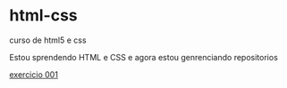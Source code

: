 # html-css
 curso de html5 e css

Estou sprendendo HTML e CSS e agora estou genrenciando repositorios

<a href="https://paulohenricque.github.io/html-css/exercicios/ex001/index.html">exercicio 001<a>